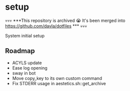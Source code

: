# setup
:skull::skull::skull: ***This repository is archived :sob: It's been merged
into https://github.com/davla/dotfiles *** :skull::skull::skull:

System initial setup

## Roadmap
- ACYLS update
- Ease log opening
- sway in bot
- Move copy_key to its own custom command
- Fix STDERR usage in aestetics.sh::get_archive
